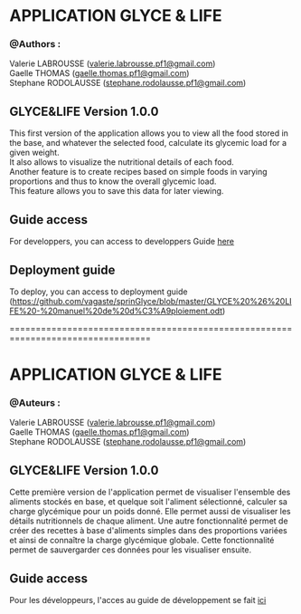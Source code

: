 # APPLICATION GLYCE & LIFE

### @Authors : 
Valerie LABROUSSE (valerie.labrousse.pf1@gmail.com)    
Gaelle THOMAS (gaelle.thomas.pf1@gmail.com)    
Stephane RODOLAUSSE (stephane.rodolausse.pf1@gmail.com)    

## GLYCE&LIFE Version 1.0.0

This first version of the application allows you to view all the food stored in the base, and whatever the selected food, calculate its glycemic load for a given weight.    
It also allows to visualize the nutritional details of each food.    
Another feature is to create recipes based on simple foods in varying proportions and thus to know the overall glycemic load.    
This feature allows you to save this data for later viewing.


## Guide access
For developpers, you can access to developpers Guide [here](https://github.com/vagaste/sprinGlyce/blob/master/Developper_Guide.MD)

## Deployment guide
To deploy, you can access to deployment guide (https://github.com/vagaste/sprinGlyce/blob/master/GLYCE%20%26%20LIFE%20-%20manuel%20de%20d%C3%A9ploiement.odt)


=================================================================================

# APPLICATION GLYCE & LIFE

### @Auteurs : 
Valerie LABROUSSE (valerie.labrousse.pf1@gmail.com)    
Gaelle THOMAS (gaelle.thomas.pf1@gmail.com)    
Stephane RODOLAUSSE (stephane.rodolausse.pf1@gmail.com)    

## GLYCE&LIFE Version 1.0.0

Cette première version de l'application permet de visualiser l'ensemble des aliments stockés en base, et quelque soit l'aliment sélectionné, calculer sa charge glycémique pour un poids donné.
Elle permet aussi de visualiser les détails nutritionnels de chaque aliment.
Une autre fonctionnalité permet de créer des recettes à base d'aliments simples dans des proportions variées et ainsi de connaître la charge glycémique globale.
Cette fonctionnalité permet de sauvergarder ces données pour les visualiser ensuite.

## Guide access
Pour les développeurs, l'acces au guide de développement se fait [ici](https://github.com/vagaste/sprinGlyce/blob/master/Developper_Guide.MD)
